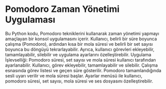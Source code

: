 # Pomodoro Zaman Yönetimi Uygulaması
 Bu Python kodu, Pomodoro tekniklerini kullanarak zaman yönetimi yapmayı amaçlayan bir konsol uygulamasını içerir. Kullanıcı, belirli bir süre boyunca çalışma (Pomodoro), ardından kısa bir mola süresi ve belirli bir set sayısı boyunca bu döngüyü tekrarlayabilir. Ayrıca, kullanıcı görevleri ekleyebilir, tamamlayabilir, silebilir ve uygulama ayarlarını özelleştirebilir.  Uygulama İşlevselliği:  Pomodoro süresi, set sayısı ve mola süresi kullanıcı tarafından ayarlanabilir. Kullanıcı, görev ekleyebilir, tamamlayabilir ve silebilir. Çalışma esnasında görev listesi ve geçen süre gösterilir. Pomodoro tamamlandığında sesli uyarı verilir ve mola süresi başlar. Ayarlar menüsü ile kullanıcı, pomodoro süresi, set sayısı, mola süresi ve ses dosyasını özelleştirebilir.
